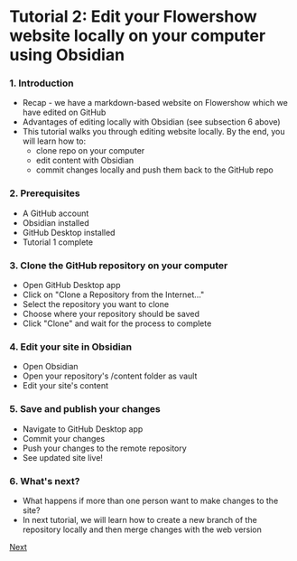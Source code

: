 # Tutorial 2: Edit your Flowershow website locally on your computer using Obsidian

### 1. Introduction
- Recap - we have a markdown-based website on Flowershow which we have edited on GitHub
- Advantages of editing locally with Obsidian (see subsection 6 above)
- This tutorial walks you through editing website locally. By the end, you will learn how to:
	- clone repo on your computer
	- edit content with Obsidian
	- commit changes locally and push them back to the GitHub repo

### 2. Prerequisites
- A GitHub account
- Obsidian installed
- GitHub Desktop installed
- Tutorial 1 complete

### 3. Clone the GitHub repository on your computer
- Open GitHub Desktop app
- Click on "Clone a Repository from the Internet…"
- Select the repository you want to clone
- Choose where your repository should be saved
- Click "Clone" and wait for the process to complete

### 4. Edit your site in Obsidian
- Open Obsidian
- Open your repository's /content folder as vault
- Edit your site's content

### 5. Save and publish your changes
- Navigate to GitHub Desktop app
- Commit your changes
- Push your changes to the remote repository
- See updated site live!

### 6. What's next?
- What happens if more than one person want to make changes to the site?
- In next tutorial, we will learn how to create a new branch of the repository locally and then merge changes with the web version

[Next](tutorial-3.md)
